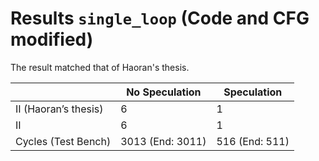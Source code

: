 # Results `single_loop` (Code and CFG modified)

The result matched that of Haoran's thesis.

|                      | No Speculation   | Speculation       |
|----------------------|------------------|-------------------|
| II (Haoran’s thesis) | 6                | 1                 |
| II                   | 6                | 1                 |
| Cycles (Test Bench)  | 3013 (End: 3011) | 516 (End: 511)    |
